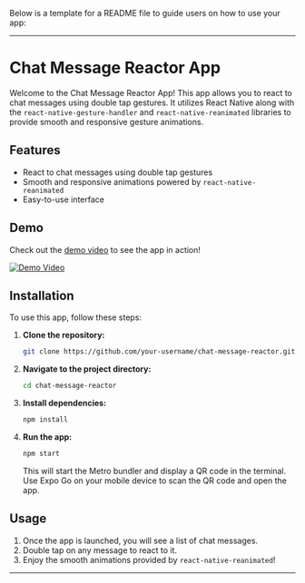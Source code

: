 Below is a template for a README file to guide users on how to use your app:

---

# Chat Message Reactor App

Welcome to the Chat Message Reactor App! This app allows you to react to chat messages using double tap gestures. It utilizes React Native along with the `react-native-gesture-handler` and `react-native-reanimated` libraries to provide smooth and responsive gesture animations.

## Features

- React to chat messages using double tap gestures
- Smooth and responsive animations powered by `react-native-reanimated`
- Easy-to-use interface

## Demo

Check out the [demo video](https://www.youtube.com/watch?v=your-video-id) to see the app in action!

[![Demo Video](https://img.youtube.com/vi/your-video-id/0.jpg)](https://www.youtube.com/watch?v=your-video-id)

## Installation

To use this app, follow these steps:

1. **Clone the repository:**

   ```bash
   git clone https://github.com/your-username/chat-message-reactor.git
   ```

2. **Navigate to the project directory:**

   ```bash
   cd chat-message-reactor
   ```

3. **Install dependencies:**

   ```bash
   npm install
   ```

4. **Run the app:**

   ```bash
   npm start
   ```

   This will start the Metro bundler and display a QR code in the terminal. Use Expo Go on your mobile device to scan the QR code and open the app.

## Usage

1. Once the app is launched, you will see a list of chat messages.
2. Double tap on any message to react to it.
3. Enjoy the smooth animations provided by `react-native-reanimated`!

---
